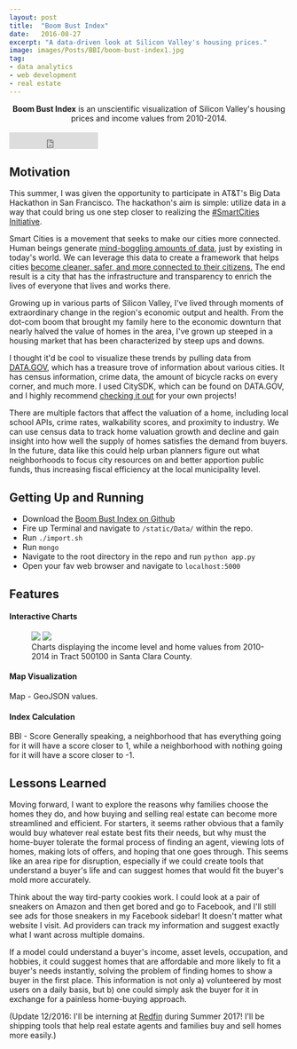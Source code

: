 ```yaml
---
layout: post
title:  "Boom Bust Index"
date:   2016-08-27
excerpt: "A data-driven look at Silicon Valley's housing prices."
image: images/Posts/BBI/boom-bust-index1.jpg
tag:
- data analytics
- web development
- real estate
---
```


<center><b>Boom Bust Index</b> is an unscientific visualization of Silicon Valley's housing prices and income values from 2010-2014.</center><br>

<iframe src="https://ghbtns.com/github-btn.html?user=gargium&repo=ATT-Big-Data-Challenge&type=star&count=true&size=large" frameborder="0" scrolling="0" width="160px" height="30px"></iframe>    

## Motivation
This summer, I was given the opportunity to participate in AT&T's Big Data Hackathon in San Francisco. The hackathon's aim is simple: utilize data in a way that could bring us one step closer to realizing the [#SmartCities Initiative](http://about.att.com/sites/internet-of-things/smart_cities). 

Smart Cities is a movement that seeks to make our cities more connected. Human beings generate [mind-boggling amounts of data](http://www.vcloudnews.com/every-day-big-data-statistics-2-5-quintillion-bytes-of-data-created-daily/), just by existing in today's world. We can leverage this data to create a framework that helps cities [become cleaner, safer, and more connected to their citizens.](http://about.att.com/sites/internet-of-things/smart_cities) The end result is a city that has the infrastructure and transparency to enrich the lives of everyone that lives and works there. 

Growing up in various parts of Silicon Valley, I've lived through moments of extraordinary change in the region's economic output and health. From the dot-com boom that brought my family here to the economic downturn that nearly halved the value of homes in the area, I've grown up steeped in a housing market that has been characterized by steep ups and downs. 

I thought it'd be cool to visualize these trends by pulling data from [DATA.GOV](https://www.data.gov), which has a treasure trove of information about various cities. It has census information, crime data, the amount of bicycle racks on every corner, and much  more. I used CitySDK, which can be found on DATA.GOV, and I highly recommend [checking it out](https://uscensusbureau.github.io/citysdk/) for your own projects! 

There are multiple factors that affect the valuation of a home, including local school APIs, crime rates, walkability scores, and proximity to industry. We can use census data to track home valuation growth and decline and gain insight into how well the supply of homes satisfies the demand from buyers. In the future, data like this could help urban planners figure out what neighborhoods to focus city resources on and better apportion public funds, thus increasing fiscal efficiency at the local municipality level. 

## Getting Up and Running
* Download the [Boom Bust Index on Github](https://github.com/gargium/ATT-Big-Data-Challenge)
* Fire up Terminal and navigate to `/static/Data/` within the repo.
* Run `./import.sh`
* Run `mongo`
* Navigate to the root directory in the repo and run `python app.py`
* Open your fav web browser and navigate to `localhost:5000`

## Features

#### Interactive Charts

<figure class="half">
    <a href="images/Posts/BBI/1.jpg"><img src="/images/Posts/BBI/1.jpg"></a>
    <a href="images/Posts/BBI/2.jpg"><img src="/images/Posts/BBI/2.jpg"></a>
    <figcaption>Charts displaying the income level and home values from 2010-2014 in Tract 500100 in Santa Clara County.</figcaption>
</figure>

#### Map Visualization


Map - GeoJSON values. 


#### Index Calculation

BBI - Score
Generally speaking, a neighborhood that has everything going for it will have a score closer to 1, while a neighborhood with nothing going for it will have a score closer to -1. 

## Lessons Learned
Moving forward, I want to explore the reasons why families choose the homes they do, and how buying and selling real estate can become more streamlined and efficient. For starters, it seems rather obvious that a family would buy whatever real estate best fits their needs, but why must the home-buyer tolerate the formal process of finding an agent, viewing lots of homes, making lots of offers, and hoping that one goes through. This seems like an area ripe for disruption, especially if we could create tools that understand a buyer's life and can suggest homes that would fit the buyer's mold more accurately. 

Think about the way tird-party cookies work. I could look at a pair of sneakers on Amazon and then get bored and go to Facebook, and I'll still see ads for those sneakers in my Facebook sidebar! It doesn't matter what website I visit. Ad providers can track my information and suggest exactly what I want across multiple domains. 

If a model could understand a buyer's income, asset levels, occupation, and hobbies, it could suggest homes that are affordable and more likely to fit a buyer's needs instantly, solving the problem of finding homes to show a buyer in the first place. This information is not only a) volunteered by most users on a daily basis, but b) one could simply ask the buyer for it in exchange for a painless home-buying approach. 


(Update 12/2016: I'll be interning at [Redfin](https://www.redfin.com) during Summer 2017! I'll be shipping tools that help real estate agents and families buy and sell homes more easily.)

